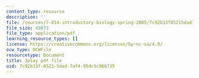 ```yaml
---
content_type: resource
description: ''
file: /courses/7-014-introductory-biology-spring-2005/7c92b33f85215dad7af495dc5c966735_Yr-cZg9eqp4.pdf
file_size: 45073
file_type: application/pdf
learning_resource_types: []
license: https://creativecommons.org/licenses/by-nc-sa/4.0/
ocw_type: OCWFile
resourcetype: Document
title: 3play pdf file
uid: 7c92b33f-8521-5dad-7af4-95dc5c966735
---
```

